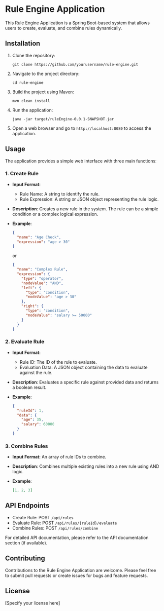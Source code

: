 # Rule Engine Application

This Rule Engine Application is a Spring Boot-based system that allows users to create, evaluate, and combine rules dynamically.

## Installation

1. Clone the repository:
   ```
   git clone https://github.com/yourusername/rule-engine.git
   ```

2. Navigate to the project directory:
   ```
   cd rule-engine
   ```

3. Build the project using Maven:
   ```
   mvn clean install
   ```

4. Run the application:
   ```
   java -jar target/ruleEngine-0.0.1-SNAPSHOT.jar
   ```

5. Open a web browser and go to `http://localhost:8080` to access the application.

## Usage

The application provides a simple web interface with three main functions:

### 1. Create Rule

- **Input Format**: 
  - Rule Name: A string to identify the rule.
  - Rule Expression: A string or JSON object representing the rule logic.

- **Description**: Creates a new rule in the system. The rule can be a simple condition or a complex logical expression.

- **Example**:
  ```json
  {
    "name": "Age Check",
    "expression": "age > 30"
  }
  ```
  or
  ```json
  {
    "name": "Complex Rule",
    "expression": {
      "type": "operator",
      "nodeValue": "AND",
      "left": {
        "type": "condition",
        "nodeValue": "age > 30"
      },
      "right": {
        "type": "condition",
        "nodeValue": "salary >= 50000"
      }
    }
  }
  ```

### 2. Evaluate Rule

- **Input Format**:
  - Rule ID: The ID of the rule to evaluate.
  - Evaluation Data: A JSON object containing the data to evaluate against the rule.

- **Description**: Evaluates a specific rule against provided data and returns a boolean result.

- **Example**:
  ```json
  {
    "ruleId": 1,
    "data": {
      "age": 35,
      "salary": 60000
    }
  }
  ```

### 3. Combine Rules

- **Input Format**: An array of rule IDs to combine.

- **Description**: Combines multiple existing rules into a new rule using AND logic.

- **Example**:
  ```json
  [1, 2, 3]
  ```

## API Endpoints

- Create Rule: POST `/api/rules`
- Evaluate Rule: POST `/api/rules/{ruleId}/evaluate`
- Combine Rules: POST `/api/rules/combine`

For detailed API documentation, please refer to the API documentation section (if available).

## Contributing

Contributions to the Rule Engine Application are welcome. Please feel free to submit pull requests or create issues for bugs and feature requests.

## License

[Specify your license here]
